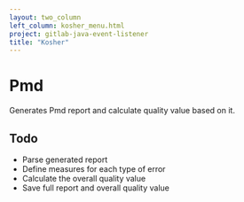 ```yaml
---
layout: two_column
left_column: kosher_menu.html
project: gitlab-java-event-listener
title: "Kosher"
---
```


# Pmd

Generates Pmd report and calculate quality value based on it.

## Todo

* Parse generated report
* Define measures for each type of error
* Calculate the overall quality value
* Save full report and overall quality value
